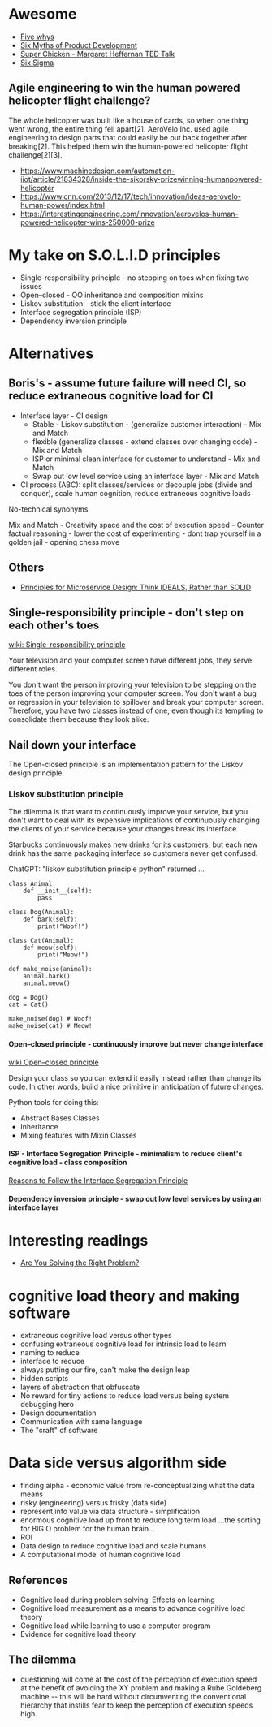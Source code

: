 # Awesome

- [Five whys](https://en.wikipedia.org/wiki/Five_whys)
- [Six Myths of Product Development](https://hbr.org/2012/05/six-myths-of-product-development)
- [Super Chicken - Margaret Heffernan TED Talk](https://www.youtube.com/watch?v=udiTaS2wTAM)
- [Six Sigma](https://en.wikipedia.org/wiki/Six_Sigma)

## Agile engineering to win the human powered helicopter flight challenge?

The whole helicopter was built like a house of cards, so when one
thing went wrong, the entire thing fell apart[2]. AeroVelo Inc. used agile
engineering to design parts that could easily be put back together after
breaking[2]. This helped them win the human-powered helicopter flight
challenge[2][3].


- https://www.machinedesign.com/automation-iiot/article/21834328/inside-the-sikorsky-prizewinning-humanpowered-helicopter
- https://www.cnn.com/2013/12/17/tech/innovation/ideas-aerovelo-human-power/index.html
- https://interestingengineering.com/innovation/aerovelos-human-powered-helicopter-wins-250000-prize

# My take on S.O.L.I.D principles

- Single-responsibility principle - no stepping on toes when fixing two issues
- Open–closed - OO inheritance and composition mixins
- Liskov substitution - stick the client interface
- Interface segregation principle (ISP)
- Dependency inversion principle

# Alternatives

## Boris's - assume future failure will need CI, so reduce extraneous cognitive load for CI 

- Interface layer - CI design
  - Stable - Liskov substitution - (generalize customer interaction) - Mix and Match
  - flexible (generalize classes - extend classes over changing code) - Mix and Match
  - ISP or minimal clean interface for customer to understand - Mix and Match
  - Swap out low level service using an interface layer - Mix and Match
- CI process (ABC): split classes/services or decouple jobs (divide and conquer), scale human cognition, reduce extraneous cognitive loads

No-technical synonyms

Mix and Match - Creativity space and the cost of execution speed - Counter factual reasoning - lower the cost of experimenting - dont trap yourself in a golden jail - opening chess move 

## Others 

- [Principles for Microservice Design: Think IDEALS, Rather than SOLID](https://www.infoq.com/minibooks/reexamining-microservices/)

## Single-responsibility principle - don't step on each other's toes

[wiki: Single-responsibility principle](https://en.wikipedia.org/wiki/Single-responsibility_principle)

Your television and your computer screen have different jobs, they serve
different roles.

You don't want the person improving your television to be stepping on the toes
of the person improving your computer screen. You don't want a bug or regression
in your television to spillover and break your computer screen. Therefore, you
have two classes instead of one, even though its tempting to consolidate them
because they look alike.


## Nail down your interface

The Open-closed principle is an implementation pattern for the Liskov design principle.

### Liskov substitution principle

The dilemma is that want to continuously improve your service, but you don't
want to deal with its expensive implications of continuously changing the clients of your
service because your changes break its interface.

Starbucks continuously makes new drinks for its customers, but each new drink
has the same packaging interface so customers never get confused.

ChatGPT: "liskov substitution principle python" returned ...

```
class Animal:
    def __init__(self):
        pass

class Dog(Animal):
    def bark(self):
        print("Woof!")

class Cat(Animal):
    def meow(self):
        print("Meow!")

def make_noise(animal):
    animal.bark()
    animal.meow()

dog = Dog()
cat = Cat()

make_noise(dog) # Woof!
make_noise(cat) # Meow!
```


#### Open–closed principle - continuously improve but never change interface


[wiki Open–closed principle](https://en.wikipedia.org/wiki/Open%E2%80%93closed_principle)

Design your class so you can extend it easily instead rather than change its code. In other words,
build a nice primitive in anticipation of future changes. 

Python tools for doing this:

- Abstract Bases Classes
- Inheritance
- Mixing features with Mixin Classes

#### ISP - Interface Segregation Principle - minimalism to reduce client's cognitive load - class composition  

[Reasons to Follow the Interface Segregation Principle](https://reflectoring.io/interface-segregation-principle/)

#### Dependency inversion principle - swap out low level services by using an interface layer

# Interesting readings

- [Are You Solving the Right Problem?](https://hbr.org/2012/09/are-you-solving-the-right-problem)

# cognitive load theory and making software

- extraneous cognitive load versus other types
- confusing extraneous cognitive load for intrinsic load to learn
- naming to reduce
- interface to reduce
- always putting our fire, can't make the design leap
- hidden scripts
- layers of abstraction that obfuscate 
- No reward for tiny actions to reduce load versus being system debugging hero
- Design documentation
- Communication with same language
- The "craft" of software


# Data side versus algorithm side 


- finding alpha - economic value from re-conceptualizing what the data means
- risky (engineering) versus frisky (data side)
- represent info value via data structure - simplification 
- enormous cognitive load up front to reduce long term load ...the sorting for BIG O problem for the human brain... 
- ROI
- Data design to reduce cognitive load and scale humans
- A computational model of human cognitive load

## References 

- Cognitive load during problem solving: Effects on learning
- Cognitive load measurement as a means to advance cognitive load theory
- Cognitive load while learning to use a computer program
- Evidence for cognitive load theory

## The dilemma 

- questioning will come at the cost of the perception of execution speed at the
  benefit of avoiding the XY problem and making a Rube Goldeberg machine -- this
  will be hard without circumventing the conventional hierarchy that instills
  fear to keep the perception of execution speeds high.
